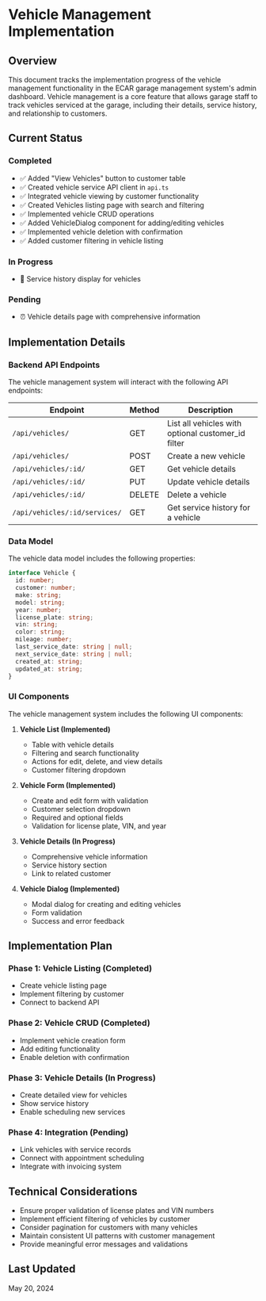 # Vehicle Management Implementation

## Overview
This document tracks the implementation progress of the vehicle management functionality in the ECAR garage management system's admin dashboard. Vehicle management is a core feature that allows garage staff to track vehicles serviced at the garage, including their details, service history, and relationship to customers.

## Current Status

### Completed
- ✅ Added "View Vehicles" button to customer table
- ✅ Created vehicle service API client in `api.ts`
- ✅ Integrated vehicle viewing by customer functionality
- ✅ Created Vehicles listing page with search and filtering
- ✅ Implemented vehicle CRUD operations
- ✅ Added VehicleDialog component for adding/editing vehicles
- ✅ Implemented vehicle deletion with confirmation
- ✅ Added customer filtering in vehicle listing

### In Progress
- 🔄 Service history display for vehicles

### Pending
- ⏰ Vehicle details page with comprehensive information

## Implementation Details

### Backend API Endpoints
The vehicle management system will interact with the following API endpoints:

| Endpoint | Method | Description |
|----------|--------|-------------|
| `/api/vehicles/` | GET | List all vehicles with optional customer_id filter |
| `/api/vehicles/` | POST | Create a new vehicle |
| `/api/vehicles/:id/` | GET | Get vehicle details |
| `/api/vehicles/:id/` | PUT | Update vehicle details |
| `/api/vehicles/:id/` | DELETE | Delete a vehicle |
| `/api/vehicles/:id/services/` | GET | Get service history for a vehicle |

### Data Model
The vehicle data model includes the following properties:

```typescript
interface Vehicle {
  id: number;
  customer: number;
  make: string;
  model: string;
  year: number;
  license_plate: string;
  vin: string;
  color: string;
  mileage: number;
  last_service_date: string | null;
  next_service_date: string | null;
  created_at: string;
  updated_at: string;
}
```

### UI Components
The vehicle management system includes the following UI components:

1. **Vehicle List (Implemented)**
   - Table with vehicle details
   - Filtering and search functionality
   - Actions for edit, delete, and view details
   - Customer filtering dropdown

2. **Vehicle Form (Implemented)**
   - Create and edit form with validation
   - Customer selection dropdown
   - Required and optional fields
   - Validation for license plate, VIN, and year

3. **Vehicle Details (In Progress)**
   - Comprehensive vehicle information
   - Service history section
   - Link to related customer

4. **Vehicle Dialog (Implemented)**
   - Modal dialog for creating and editing vehicles
   - Form validation
   - Success and error feedback

## Implementation Plan

### Phase 1: Vehicle Listing (Completed)
- Create vehicle listing page
- Implement filtering by customer
- Connect to backend API

### Phase 2: Vehicle CRUD (Completed)
- Implement vehicle creation form
- Add editing functionality
- Enable deletion with confirmation

### Phase 3: Vehicle Details (In Progress)
- Create detailed view for vehicles
- Show service history
- Enable scheduling new services

### Phase 4: Integration (Pending)
- Link vehicles with service records
- Connect with appointment scheduling
- Integrate with invoicing system

## Technical Considerations
- Ensure proper validation of license plates and VIN numbers
- Implement efficient filtering of vehicles by customer
- Consider pagination for customers with many vehicles
- Maintain consistent UI patterns with customer management
- Provide meaningful error messages and validations

## Last Updated
May 20, 2024 
